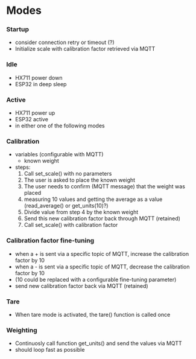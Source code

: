 # Modes

### Startup
- consider connection retry or timeout (?)
- Initialize scale with calibration factor retrieved via MQTT

### Idle
- HX711 power down
- ESP32 in deep sleep

### Active
- HX711 power up
- ESP32 active
- in either one of the following modes

### Calibration
- variables (configurable with MQTT)
    - known weight
- steps:
    1. Call set_scale() with no parameters
    2. The user is asked to place the known weight
    3. The user needs to confirm (MQTT message) that the weight was placed
    4. measuring 10 values and getting the average as a value (read_average() or get_units(10)?)
    5. Divide value from step 4 by the known weight
    6. Send this new calibration factor back through MQTT (retained)
    7. Call set_scale() with calibration factor

### Calibration factor fine-tuning
- when a + is sent via a specific topic of MQTT, increase the calibration factor by 10
- when a - is sent via a specific topic of MQTT, decrease the calibration factor by 10
- (10 could be replaced with a configurable fine-tuning parameter)
- send new calibration factor back via MQTT (retained)

### Tare
- When tare mode is activated, the tare() function is called once

### Weighting
- Continuosly call function get_units() and send the values via MQTT
- should loop fast as possible




